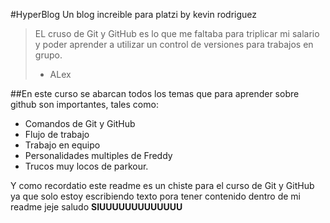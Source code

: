 #HyperBlog
Un blog increible para platzi  by kevin rodriguez
>EL cruso de Git y GitHub es lo que me faltaba para triplicar mi salario y poder  aprender a utilizar un control de versiones para trabajos en grupo.
> - ALex

##En este curso se abarcan todos los temas que para aprender sobre github son importantes, tales como:
* Comandos de Git y  GitHub
* Flujo de trabajo
* Trabajo en equipo
* Personalidades multiples de Freddy
* Trucos muy locos de parkour.

Y como recordatio este readme es un chiste para el curso de Git y GitHub ya que solo estoy escribiendo texto pora tener contenido dentro de mi readme jeje saludo **SIUUUUUUUUUUUUU**